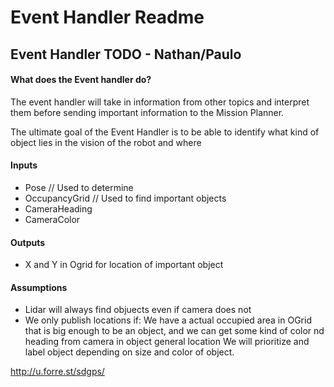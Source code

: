 # Event Handler Readme

## Event Handler TODO - Nathan/Paulo

#### What does the Event handler do?

The event handler will take in information from other topics and interpret them before sending important information to the Mission Planner.

The ultimate goal of the Event Handler is to be able to identify what kind of object lies in the vision of the robot and where 

#### Inputs

* Pose			// Used to determine 
* OccupancyGrid		// Used to find important objects
* CameraHeading
* CameraColor

#### Outputs

* X and Y in Ogrid for location of important object

#### Assumptions

* Lidar will always find objuects even if camera does not
* We only publish locations if: We have a actual occupied area in OGrid that is big enough to be an object, and we can get some kind of color nd heading from camera in object general location We will prioritize and label object depending on size and color of object.

http://u.forre.st/sdgps/

